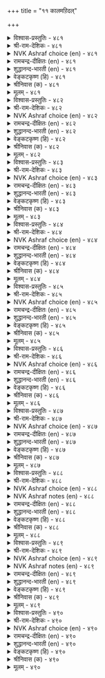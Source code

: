 +++
title = "११ कालमऱिदल्"

+++

<details><summary>विश्वास-प्रस्तुतिः - ४८१</summary>

पगल्वॆल्लुम् कूगैयैक् काक्कै इगल्वॆल्लुम्  
वेन्दर्क्कु वेण्डुम् पॊऴुदु। ४८१  
</details>

<details><summary>श्री-राम-देशिकः - ४८१</summary>

उलूको बलवानह्नि काकेनाल्पेन जीयते ।  
जयैषिणस्तथा राज्ञः कालः ख्रलु निरीक्ष्यते ॥ ४८१॥
</details>

<details><summary>NVK Ashraf choice (en) - ४८१</summary>

०४८१  
A crow can defeat an owl by day.  
Kings need the right time to win.  
(P.S. Sundaram)  
</details>

<details><summary>रामचन्द्र-दीक्षितः (en) - ४८१</summary>

481\. pakal vellum, kūkaiyaik kākkai;- ikal vellum  
vēntarkku vēṇṭum, poḻutu.

481\. During the day the crow conquers the owl. So the monarch who wishes to defeat the enemy must choose the proper time.  
</details>

<details><summary>शुद्धानन्द-भारती (en) - ४८१</summary>

1\. பகல்வெல்லும் கூகையைக் காக்கை இகல்வெல்லும்  
வேந்தர்க்கு வேண்டும் பொழுது.  
By day the crow defeats the owl  
Kings need right time their foes to quell.        481  
</details>

<details><summary>वेङ्कटकृष्ण (हि) - ४८१</summary>

481
दिन में उल्लू पर विजय, पा लेता है काक ।  
नृप जिगीषु को चाहिये, उचित समय की ताक ॥
</details>

<details><summary>श्रीनिवास (क) - ४८१</summary>

481. कागॆयु (तनगिन्त बलशालियाद) गूबॆयन्नु हगलु वेळॆ गॆद्दुबिडुत्तदॆ. अदे रीति तम्म शत्रुगळन्नु गॆल्लबयसुव अरसरु सूक्त वेळॆगागि कायबेकु.

</details>

<details><summary>मूलम् - ४८१</summary>

पगल्वॆल्लुम् कूगैयैक् काक्कै इगल्वॆल्लुम्  
वेन्दर्क्कु वेण्डुम् पॊऴुदु। ४८१  
</details>

<details><summary>विश्वास-प्रस्तुतिः - ४८२</summary>

परुवत्तोडु ऒट्ट ऒऴुगल् तिरुविऩैत्  
तीरामै आर्क्कुङ् गयिऱु। ४८२  
</details>

<details><summary>श्री-राम-देशिकः - ४८२</summary>

काले कर्म समारब्धं विचार्य च कृतं पुनः ।  
अस्थिरामपि सम्पत्तिं बघ्नात्येकत्र सुस्थिराम् ॥ ४८२॥
</details>

<details><summary>NVK Ashraf choice (en) - ४८२</summary>

०४८२  
The rope that binds Fortune  
Is deeds done at the right time.  
(P.S. Sundaram)  
</details>

<details><summary>रामचन्द्र-दीक्षितः (en) - ४८२</summary>

482\. paruvattoṭu oṭṭa oḻukal-tiruviṉait  
tīrāmai ārkkum kayiṟu.

482\. Action at the appropriate hour is the rope that holds for ever the Goddess of Fortune to the King.  
</details>

<details><summary>शुद्धानन्द-भारती (en) - ४८२</summary>

2\. பருவத்தோடு ஒட்ட ஒழுகல் திருவினைத்  
தீராமை ஆர்க்கும் கயிறு.  
Well-ordered seasoned act is cord  
That fortune binds in bon accord.        482  
</details>

<details><summary>वेङ्कटकृष्ण (हि) - ४८२</summary>

482
लगना जो है कार्य में, अवसर को पहचान ।  
श्री को जाने से जकड़, रखती रस्सी जान ॥
</details>

<details><summary>श्रीनिवास (क) - ४८२</summary>

482. सूक्त समयवरितु कार्यसाधिसलु यत्निसबेकु; अदे यशस्सु जारिकॊळ्ळदन्तॆ बन्धिसुव पाशवागुवुदु.

</details>

<details><summary>मूलम् - ४८२</summary>

परुवत्तोडु ऒट्ट ऒऴुगल् तिरुविऩैत्  
तीरामै आर्क्कुङ् गयिऱु। ४८२  
</details>

<details><summary>विश्वास-प्रस्तुतिः - ४८३</summary>

अरुविऩै यॆऩ्प उळवो करुवियाऩ्  
कालम् अऱिन्दु सॆयिऩ्। ४८३  
</details>

<details><summary>श्री-राम-देशिकः - ४८३</summary>

क्रियोपयुक्तकरणैः कार्यं काले करोति यः ।  
साध्यते सुलभं तेन नासाध्यं भुवि किञ्चन ॥ ४८३॥
</details>

<details><summary>NVK Ashraf choice (en) - ४८३</summary>

०४८३  
What is impossible  
If right means are adopted at the right time? *  
(P.S. Sundaram)  
</details>

<details><summary>रामचन्द्र-दीक्षितः (en) - ४८३</summary>

483\. aru viṉai eṉpa uḷavō-karuviyāṉ  
kālam aṟintu ceyiṉ.

483\. Is there anything impossible if one acts at the right time and with the proper equipment?  
</details>

<details><summary>शुद्धानन्द-भारती (en) - ४८३</summary>

3\. அருவினை என்ப உளவோ கருவியான்  
காலம் அறிந்து செயின்  
What is hard for him who acts  
With proper means and time and tacts?        483  
</details>

<details><summary>वेङ्कटकृष्ण (हि) - ४८३</summary>

483
है क्या कार्य असाध्य भी, यदि अवसर को जान ।  
समिचित साधन के सहित, करता कार्य सुजान ॥
</details>

<details><summary>श्रीनिवास (क) - ४८३</summary>

483. सूक्त कालवन्नु अरितु, तक्क साधनगळॊन्दिगॆ, कैगॊण्ड कार्यवन्नु निर्वहिसिदल्लि, अरसनादवनिगॆ कठिणवाद कार्यवॆम्बुदु उण्टॆ?

</details>

<details><summary>मूलम् - ४८३</summary>

अरुविऩै यॆऩ्प उळवो करुवियाऩ्  
कालम् अऱिन्दु सॆयिऩ्। ४८३  
</details>

<details><summary>विश्वास-प्रस्तुतिः - ४८४</summary>

ञालम् करुदिऩुङ् गैगूडुङ् गालम्  
करुदि इडत्ताऱ् सॆयिऩ्। ४८४  
</details>

<details><summary>श्री-राम-देशिकः - ४८४</summary>

कृत्स्नामपि महीं भोक्तुं स शक्नोति महीतले ।  
काले देशे च कर्माणि यः करोति समाहितः ॥ ४८४॥
</details>

<details><summary>NVK Ashraf choice (en) - ४८४</summary>

०४८४  
Even the world will be yours,  
If you act choosing the right time and place.  
(N.V.K. Ashraf)  
</details>

<details><summary>रामचन्द्र-दीक्षितः (en) - ४८४</summary>

484\. ñālam karutiṉum, kaikūṭum-kālam  
karuti, iṭattāṉ ceyiṉ.

484\. One can succeed in the attempt to conquer the world if the right time and the right place are chosen.  
</details>

<details><summary>शुद्धानन्द-भारती (en) - ४८४</summary>

4\. ஞாலம் கருதினுங் கைகூடும் காலம்  
கருதி இடத்தாற் செயின்.  
Choose proper time and act and place  
Even the world you win with ease.        484  
</details>

<details><summary>वेङ्कटकृष्ण (हि) - ४८४</summary>

484
चाहे तो भूलोक भी, आ जायेगा हाथ ।  
समय समझ कर यदि करे, युक्त स्थान के साथ ॥
</details>

<details><summary>श्रीनिवास (क) - ४८४</summary>

484. तक्क कालवन्नु तिळिदु, तक्क स्थळदल्लि कार्यवन्नु नडॆसिदरॆ, लोकवे तन्नदागबेकॆन्दु बयसिदरू अदु कैगॊडुत्तदॆ.

</details>

<details><summary>मूलम् - ४८४</summary>

ञालम् करुदिऩुङ् गैगूडुङ् गालम्  
करुदि इडत्ताऱ् सॆयिऩ्। ४८४  
</details>

<details><summary>विश्वास-प्रस्तुतिः - ४८५</summary>

कालम् करुदि इरुप्पर् कलङ्गादु  
ञालम् करुदु पवर्। ४८५  
</details>

<details><summary>श्री-राम-देशिकः - ४८५</summary>

कृत्स्नस्य जगतो वाञ्छा यदि स्यात् किन्नु चिन्तया ।  
युक्तकालं प्रतीक्षस्व निष्क्रियस्त्वं भज क्षमाम् ॥ ४८५॥
</details>

<details><summary>NVK Ashraf choice (en) - ४८५</summary>

०४८५  
Those who hope for the world wait unperturbed  
Hoping for the right moment. *  
(K. Kannan)  
</details>

<details><summary>रामचन्द्र-दीक्षितः (en) - ४८५</summary>

485\. kālam karuti iruppar-kalaṅkātu  
ñālam karutupavar.

485\. He who without any fear aims at the conquest of the world will await the season for it.  
</details>

<details><summary>शुद्धानन्द-भारती (en) - ४८५</summary>

5\. காலம் கருதி இருப்பர் கலங்காது  
ஞாலம் கருது பவர்.  
Who want to win the world sublime  
Wait unruffled biding their time.        485  
</details>

<details><summary>वेङ्कटकृष्ण (हि) - ४८५</summary>

485
जिनको निश्चित रूप से, विश्व-विजय की चाह ।  
उचित समय की ताक में, वें हैं बेपरवाह ॥
</details>

<details><summary>श्रीनिवास (क) - ४८५</summary>

485. लोकवन्ने जयिसलु इच्चिसुववरु, तम्म मनस्सन्नु चञ्चल गॊळिसदॆ, तक्क वेळॆयन्नु निरीक्षिसुत्त कायुवरु.

</details>

<details><summary>मूलम् - ४८५</summary>

कालम् करुदि इरुप्पर् कलङ्गादु  
ञालम् करुदु पवर्। ४८५  
</details>

<details><summary>विश्वास-प्रस्तुतिः - ४८६</summary>

ऊक्क मुडैयाऩ् ऒडुक्कम् पॊरुदगर्  
ताक्कऱ्कुप् पेरुन् दगैत्तु। ४८६  
</details>

<details><summary>श्री-राम-देशिकः - ४८६</summary>

राज्ञः कालार्थिनो मौनाद् वर्तनं युद्धमन्तरा ।  
मेषस्य युद्धतः पृष्ठगमनेन समं भवेत् ॥ ४८६॥
</details>

<details><summary>NVK Ashraf choice (en) - ४८६</summary>

०४८६  
The restraint of an active person  
Is akin to the retreat of a butting ram.  
(N.V.K. Ashraf)  
</details>

<details><summary>रामचन्द्र-दीक्षितः (en) - ४८६</summary>

486\. ūkkam uṭaiyāṉ oṭukkam poru takar  
tākkaṟkup pērum takaittu.

486\. The self-restraint of the mighty is like the drawing back of the fighting ram just before its attack.  
</details>

<details><summary>शुद्धानन्द-भारती (en) - ४८६</summary>

6\. ஊக்க முடையான் ஒடுக்கம் பொருதகர்  
தாக்கற்குப் பேருந் தகைத்து.  
By self-restraint stalwarts keep fit  
Like rams retreating but to butt.        486  
</details>

<details><summary>वेङ्कटकृष्ण (हि) - ४८६</summary>

486
रहता है यों सिकुड़ नृप, रखते हुए बिसात ।  
ज्यों मेढ़ा पीछे हटे, करने को आघात ॥
</details>

<details><summary>श्रीनिवास (क) - ४८६</summary>

486. होराडलु सिद्दवाग तगरु, तागुवुदक्कॆ मुञ्चॆ, हिन्द सरियुवन्तॆ, शक्तियुळ्ळवनु कालवन्नु निरीक्षिसि अडगि कायुत्तानॆ.

</details>

<details><summary>मूलम् - ४८६</summary>

ऊक्क मुडैयाऩ् ऒडुक्कम् पॊरुदगर्  
ताक्कऱ्कुप् पेरुन् दगैत्तु। ४८६  
</details>

<details><summary>विश्वास-प्रस्तुतिः - ४८७</summary>

पॊळ्ळॆऩ आङ्गे पुऱंवेरार् कालम्बार्त्तु  
उळ्वेर्प्पर् ऒळ्ळि यवर्। ४८७  
</details>

<details><summary>श्री-राम-देशिकः - ४८७</summary>

शत्रोरग्रे बुधाः क्रोधं विसृजेर्युन वै वहिः ।  
अन्तर्निगूह्य ते कोपं काले स्युः कार्यसाधकाः ॥ ४८७॥
</details>

<details><summary>NVK Ashraf choice (en) - ४८७</summary>

०४८७  
The wise do not burst with rage.  
They hold it for the right time.  
(P.S. Sundaram)  
</details>

<details><summary>रामचन्द्र-दीक्षितः (en) - ४८७</summary>

487\. poḷḷeṉa āṅkē puṟam vērār; kālam pārttu,  
uḷ vērppar, oḷḷiyavar.

487\. The wise will not fly into a passion when assailed; they allow their anger to smoulder within till the right time comes.  
</details>

<details><summary>शुद्धानन्द-भारती (en) - ४८७</summary>

7\. பொள்ளென ஆங்கே புறம்வேரார் காலம்பார்த்து  
உள்வேர்ப்பர் ஒள்ளி யவர்.  
The wise jut not their vital fire  
They watch their time with hidden ire.        487  
</details>

<details><summary>वेङ्कटकृष्ण (हि) - ४८७</summary>

487
रूठते न झट प्रगट कर, रिपु-अति से नरनाह ।  
पर कुढ़ते हैं वे सुधी, देख समय की राह ॥
</details>

<details><summary>श्रीनिवास (क) - ४८७</summary>

487. सूक्ष्मवाद अरिवुळ्ळवरु, (हगॆगळु माडिद कॆडुकिगॆ) ऒडनॆये बहिरङ्गवागि कोपिसिकॊळ्ळदॆ, तक्क कालवन्नु ऎदुरु नोडुत्त मनस्सिनल्ले अदन्नु अडगिसिकॊळ्ळुवरु.

</details>

<details><summary>मूलम् - ४८७</summary>

पॊळ्ळॆऩ आङ्गे पुऱंवेरार् कालम्बार्त्तु  
उळ्वेर्प्पर् ऒळ्ळि यवर्। ४८७  
</details>

<details><summary>विश्वास-प्रस्तुतिः - ४८८</summary>

सॆऱुनरैक् काणिऩ् सुमक्क इऱुवरै  
काणिऩ् किऴक्काम् तलै। ४८८  
</details>

<details><summary>श्री-राम-देशिकः - ४८८</summary>

नाशकाले समायाते रिपोः शीर्षमघः पतेत् ।  
तावता मौनमास्थेयं क्षमया जयकाङ्क्षिणा ॥ ४८८॥
</details>

<details><summary>NVK Ashraf choice (en) - ४८८</summary>

०४८८  
The best is to bear with your enemy  
Till the time comes to topple him. *  
(P.S. Sundaram)  
</details>

<details><summary>NVK Ashraf notes (en) - ४८८</summary>

४८८. ( Shuddhananda Bharatiar) has a daring interpretation. He takes the word "तलै" to mean "head" instead of the usual meaning "chief". His translation reads thus: "Bear with hostilities when you meet them. Fell down their head in fateful time" – ( Shuddhananda Bharatiar)
</details>

<details><summary>रामचन्द्र-दीक्षितः (en) - ४८८</summary>

488\. ceṟunaraik kāṇiṉ cumakka; iṟuvarai  
kāṇiṉ kiḻakkām talai.

488\. Bow before the enemy till the time of his destruction. When the hour comes, strike him down.  
</details>

<details><summary>शुद्धानन्द-भारती (en) - ४८८</summary>

8\. செறுநரைக் காணின் சுமக்க இறுவரை  
காணின் கிழக்காம் தலை.  
Bear with hostiles when you meet them  
Fell down their head in fateful time.        488  
</details>

<details><summary>वेङ्कटकृष्ण (हि) - ४८८</summary>

488
रिपु को असमय देख कर, सिर पर ढो संभाल ।  
सिर के बल गिर वह मिटे, आते अन्तिम काल ॥
</details>

<details><summary>श्रीनिवास (क) - ४८८</summary>

488. हगॆगळन्नु कण्डाग, ताळिकॊण्डु नडॆयबेकु. आ हगॆगळ अन्त्यकाल बन्दाग अवर तलॆ (तानागिये) कॆळबागुत्तदॆ.

</details>

<details><summary>मूलम् - ४८८</summary>

सॆऱुनरैक् काणिऩ् सुमक्क इऱुवरै  
काणिऩ् किऴक्काम् तलै। ४८८  
</details>

<details><summary>विश्वास-प्रस्तुतिः - ४८९</summary>

ऎय्दऱ् करियदु इयैन्दक्काल् अन्निलैये  
सॆय्दऱ् करिय सॆयल्। ४८९  
</details>

<details><summary>श्री-राम-देशिकः - ४८९</summary>

कालेऽनुकूले संप्राप्ते तमलभ्यं विभाव्य च ।  
तदैव कुरु कर्तव्यं तं कालं न हि द्रक्ष्यसि ॥ ४८९॥
</details>

<details><summary>NVK Ashraf choice (en) - ४८९</summary>

०४८९  
Hesitate not to seize opportunities rare,  
And achieve tasks otherwise hard. *  
(Satguru Subramuniyaswami)  
</details>

<details><summary>NVK Ashraf notes (en) - ४८९</summary>

४८९. Compare with ९७५. If the great achieve anything, it will be deeds rare in achievement. * (P.S. Sundaram)
</details>

<details><summary>रामचन्द्र-दीक्षितः (en) - ४८९</summary>

489\. eytaṟku ariyatu iyaintakkāl, an nilaiyē  
ceytaṟku ariya ceyal.

489\. Do not let slip a golden opportunity; when the hour dawns, attempt the impossible.  
</details>

<details><summary>शुद्धानन्द-भारती (en) - ४८९</summary>

9\. எய்தற் கரியது இயைந்தக்கால் அந்நிலையே  
செய்தற் கரிய செயல்.  
When comes the season ripe and rare  
Dare and do hard things then and there.        489  
</details>

<details><summary>वेङ्कटकृष्ण (हि) - ४८९</summary>

489
दुर्लभ अवसर यदि मिले, उसको खोने पूर्व ।  
करना कार्य उसी समय, जो दुष्कर था पूर्व ॥
</details>

<details><summary>श्रीनिवास (क) - ४८९</summary>

489. दुर्लभवाद कालवु ऒदगिबन्दाग, अदर लाभवन्नु पडॆदुकॊण्डु माडलु असाध्यवाद कार्यगळन्नॆल्ल माडि मुगिसबेकु.

</details>

<details><summary>मूलम् - ४८९</summary>

ऎय्दऱ् करियदु इयैन्दक्काल् अन्निलैये  
सॆय्दऱ् करिय सॆयल्। ४८९  
</details>

<details><summary>विश्वास-प्रस्तुतिः - ४९०</summary>

कॊक्कॊक्क कूम्बुम् परुवत्तु मऱ्ऱतऩ्  
कुत्तॊक्क सीर्त्त इडत्तु। ४९०  
</details>

<details><summary>श्री-राम-देशिकः - ४९०</summary>

कार्यसाधनपर्यन्तं बकवत्तिष्ठ निष्क्रियः ।  
कुरु कार्यं क्षणात् काले चञ्च्वा मीनं बको यथा ॥ ४९०॥
</details>

<details><summary>NVK Ashraf choice (en) - ४९०</summary>

०४९०  
Bide your time like the stork, and like it  
Strike at the opportune moment.  
(P.S. Sundaram), (N.V.K. Ashraf)  
</details>

<details><summary>रामचन्द्र-दीक्षितः (en) - ४९०</summary>

490\. kokku okka, kūmpum paruvattu; maṟṟu ataṉ  
kuttu okka, cīrtta iṭattu.

490\. When the time is not ripe, be still as a heron. But at the ripe hour, attack the enemy without missing your aim.  
</details>

<details><summary>शुद्धानन्द-भारती (en) - ४९०</summary>

10\. கொக்கொக்க கூம்பும் பருவத்து மற்றதன்  
குத்தொக்க சீர்த்த இடத்து.  
In waiting time feign peace like stork  
In fighting time strike like its peck.        490  
</details>

<details><summary>वेङ्कटकृष्ण (हि) - ४९०</summary>

490
बक सम रहना सिकुड़ कर, जब करना नहिं वार ।  
चोंच-मार उसकी यथा, पा कर समय, प्रहार ॥
</details>

<details><summary>श्रीनिवास (क) - ४९०</summary>

490. ताळिकॊण्डिरबेकाद समयदल्लि कॊक्करॆयन्तॆ समाधानियागिर बेकु; तनगॆ अनुकूलवाद समय बन्दाग, अदे कॊक्करॆयन्तॆ कुक्कबेकु. (ऎदुरिसबेकु)
</details>

<details><summary>मूलम् - ४९०</summary>

कॊक्कॊक्क कूम्बुम् परुवत्तु मऱ्ऱतऩ्  
कुत्तॊक्क सीर्त्त इडत्तु। ४९०  
</details>

